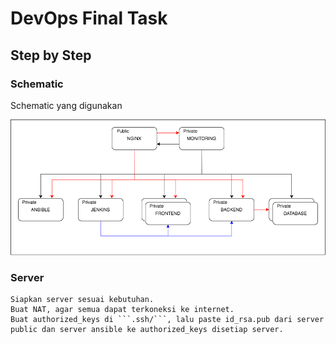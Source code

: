 # DevOps Final Task
## Step by Step

### Schematic

Schematic yang digunakan

![schematic](/FinalTask/img/schematic/FinalTask.png)

### Server
    Siapkan server sesuai kebutuhan.
    Buat NAT, agar semua dapat terkoneksi ke internet.
    Buat authorized_keys di ```.ssh/```, lalu paste id_rsa.pub dari server public dan server ansible ke authorized_keys disetiap server.
